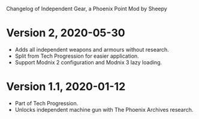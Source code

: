 Changelog of Independent Gear, a Phoenix Point Mod by Sheepy

# Version 2, 2020-05-30

* Adds all independent weapons and armours without research.
* Split from Tech Progression for easier application.
* Support Modnix 2 configuration and Modnix 3 lazy loading.

# Version 1.1, 2020-01-12

* Part of Tech Progression.
* Unlocks independent machine gun with The Phoenix Archives research.